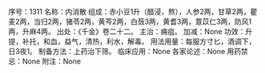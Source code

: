 序号：1311
名称：内消散
组成：赤小豆1升（醋浸，熬），人参2两，甘草2两，瞿麦2两，当归2两，猪苓2两，黄芩2两，白蔹3两，黄耆3两，薏苡仁3两，防风1两，升麻4两。
出处：《千金》卷二十二。
主治：痈疽。
加减：None
功效：升提，补托，和血，益气，清热，利水，解毒。
用法用量：每服方寸匕，酒调下，日3夜1。
制备方法：上药治下筛。
临床应用：None
各家论述：None
用药禁忌：None
附注：None
